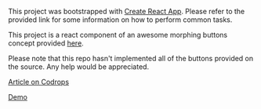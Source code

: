 This project was bootstrapped with [Create React App](https://github.com/facebookincubator/create-react-app). Please refer to the provided link for some information on how to perform common tasks.

This project is a react component of an awesome morphing buttons concept provided [here](https://github.com/codrops/ButtonComponentMorph/).

Please note that this repo hasn't implemented all of the buttons provided on the source. Any help would be appreciated.

[Article on Codrops](http://tympanus.net/codrops/?p=19004)

[Demo](http://tympanus.net/Development/ButtonComponentMorph/)
